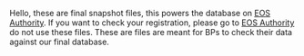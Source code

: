Hello, these are final snapshot files, this powers the database on [EOS Authority](https://eosauthority.com). If you want to check your registration, please go to [EOS Authority](https://eosauthority.com) do not use these files. These are files are meant for BPs to check their data against our final database.
